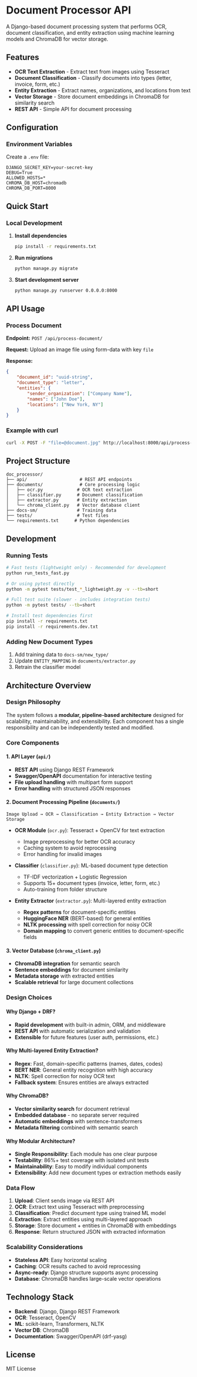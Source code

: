 # Document Processor API

A Django-based document processing system that performs OCR, document classification, and entity extraction using machine learning models and ChromaDB for vector storage.

## Features

- **OCR Text Extraction** - Extract text from images using Tesseract
- **Document Classification** - Classify documents into types (letter, invoice, form, etc.)
- **Entity Extraction** - Extract names, organizations, and locations from text
- **Vector Storage** - Store document embeddings in ChromaDB for similarity search
- **REST API** - Simple API for document processing

## Configuration

### Environment Variables

Create a `.env` file:

```env
DJANGO_SECRET_KEY=your-secret-key
DEBUG=True
ALLOWED_HOSTS=*
CHROMA_DB_HOST=chromadb
CHROMA_DB_PORT=8000
```

## Quick Start

### Local Development

1. **Install dependencies**
   ```bash
   pip install -r requirements.txt
   ```

2. **Run migrations**
   ```bash
   python manage.py migrate
   ```

3. **Start development server**
   ```bash
   python manage.py runserver 0.0.0.0:8000
   ```

## API Usage

### Process Document

**Endpoint:** `POST /api/process-document/`

**Request:** Upload an image file using form-data with key `file`

**Response:**
```json
{
    "document_id": "uuid-string",
    "document_type": "letter",
    "entities": {
        "sender_organization": ["Company Name"],
        "names": ["John Doe"],
        "locations": ["New York, NY"]
    }
}
```

### Example with curl

```bash
curl -X POST -F "file=@document.jpg" http://localhost:8000/api/process-document/
```

## Project Structure

```
doc_processor/
├── api/                    # REST API endpoints
├── documents/              # Core processing logic
│   ├── ocr.py             # OCR text extraction
│   ├── classifier.py      # Document classification
│   ├── extractor.py       # Entity extraction
│   └── chroma_client.py   # Vector database client
├── docs-sm/               # Training data
├── tests/                 # Test files
└── requirements.txt      # Python dependencies
```

## Development

### Running Tests

```bash
# Fast tests (lightweight only) - Recommended for development
python run_tests_fast.py

# Or using pytest directly
python -m pytest tests/test_*_lightweight.py -v --tb=short

# Full test suite (slower - includes integration tests)
python -m pytest tests/ --tb=short

# Install test dependencies first
pip install -r requirements.txt
pip install -r requirements.dev.txt
```

### Adding New Document Types

1. Add training data to `docs-sm/new_type/`
2. Update `ENTITY_MAPPING` in `documents/extractor.py`
3. Retrain the classifier model

## Architecture Overview

### Design Philosophy
The system follows a **modular, pipeline-based architecture** designed for scalability, maintainability, and extensibility. Each component has a single responsibility and can be independently tested and modified.

### Core Components

#### 1. **API Layer** (`api/`)
- **REST API** using Django REST Framework
- **Swagger/OpenAPI** documentation for interactive testing
- **File upload handling** with multipart form support
- **Error handling** with structured JSON responses

#### 2. **Document Processing Pipeline** (`documents/`)
```
Image Upload → OCR → Classification → Entity Extraction → Vector Storage
```

- **OCR Module** (`ocr.py`): Tesseract + OpenCV for text extraction
  - Image preprocessing for better OCR accuracy
  - Caching system to avoid reprocessing
  - Error handling for invalid images

- **Classifier** (`classifier.py`): ML-based document type detection
  - TF-IDF vectorization + Logistic Regression
  - Supports 15+ document types (invoice, letter, form, etc.)
  - Auto-training from folder structure

- **Entity Extractor** (`extractor.py`): Multi-layered entity extraction
  - **Regex patterns** for document-specific entities
  - **HuggingFace NER** (BERT-based) for general entities
  - **NLTK processing** with spell correction for noisy OCR
  - **Domain mapping** to convert generic entities to document-specific fields

#### 3. **Vector Database** (`chroma_client.py`)
- **ChromaDB integration** for semantic search
- **Sentence embeddings** for document similarity
- **Metadata storage** with extracted entities
- **Scalable retrieval** for large document collections

### Design Choices

#### **Why Django + DRF?**
- **Rapid development** with built-in admin, ORM, and middleware
- **REST API** with automatic serialization and validation
- **Extensible** for future features (user auth, permissions, etc.)

#### **Why Multi-layered Entity Extraction?**
- **Regex**: Fast, domain-specific patterns (names, dates, codes)
- **BERT NER**: General entity recognition with high accuracy
- **NLTK**: Spell correction for noisy OCR text
- **Fallback system**: Ensures entities are always extracted

#### **Why ChromaDB?**
- **Vector similarity search** for document retrieval
- **Embedded database** - no separate server required
- **Automatic embeddings** with sentence-transformers
- **Metadata filtering** combined with semantic search

#### **Why Modular Architecture?**
- **Single Responsibility**: Each module has one clear purpose
- **Testability**: 86%+ test coverage with isolated unit tests
- **Maintainability**: Easy to modify individual components
- **Extensibility**: Add new document types or extraction methods easily

### Data Flow

1. **Upload**: Client sends image via REST API
2. **OCR**: Extract text using Tesseract with preprocessing
3. **Classification**: Predict document type using trained ML model
4. **Extraction**: Extract entities using multi-layered approach
5. **Storage**: Store document + entities in ChromaDB with embeddings
6. **Response**: Return structured JSON with extracted information

### Scalability Considerations

- **Stateless API**: Easy horizontal scaling
- **Caching**: OCR results cached to avoid reprocessing
- **Async-ready**: Django structure supports async processing
- **Database**: ChromaDB handles large-scale vector operations

## Technology Stack

- **Backend**: Django, Django REST Framework
- **OCR**: Tesseract, OpenCV
- **ML**: scikit-learn, Transformers, NLTK
- **Vector DB**: ChromaDB
- **Documentation**: Swagger/OpenAPI (drf-yasg)

## License

MIT License